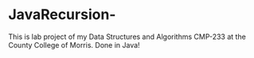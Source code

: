 # JavaRecursion-
This is lab project of my Data Structures and Algorithms CMP-233 at the County College of Morris. Done in Java!
